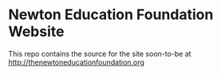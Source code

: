 # Newton Education Foundation Website

This repo contains the source for the site soon-to-be at http://thenewtoneducationfoundation.org
